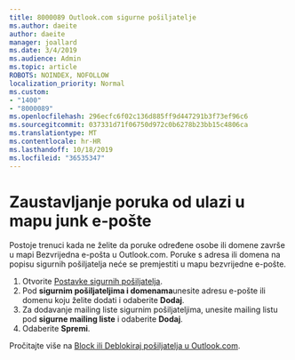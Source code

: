 ```yaml
---
title: 8000089 Outlook.com sigurne pošiljatelje
ms.author: daeite
author: daeite
manager: joallard
ms.date: 3/4/2019
ms.audience: Admin
ms.topic: article
ROBOTS: NOINDEX, NOFOLLOW
localization_priority: Normal
ms.custom:
- "1400"
- "8000089"
ms.openlocfilehash: 296ecfc6f02c136d885ff9d447291b3f73ef96c6
ms.sourcegitcommit: 037331d71f06750d972c0b6278b23bb15c4806ca
ms.translationtype: MT
ms.contentlocale: hr-HR
ms.lasthandoff: 10/18/2019
ms.locfileid: "36535347"
---
```

# <a name="stop-messages-from-going-into-your-junk-email-folder"></a>Zaustavljanje poruka od ulazi u mapu junk e-pošte

Postoje trenuci kada ne želite da poruke određene osobe ili domene završe u mapi Bezvrijedna e-pošta u Outlook.com. Poruke s adresa ili domena na popisu sigurnih pošiljatelja neće se premjestiti u mapu bezvrijedne e-pošte.

1. Otvorite [Postavke sigurnih pošiljatelja](https://go.microsoft.com/fwlink/?linkid=2035804).
2. Pod **sigurnim pošiljateljima i domenama**unesite adresu e-pošte ili domenu koju želite dodati i odaberite **Dodaj**.
3. Za dodavanje mailing liste sigurnim pošiljateljima, unesite mailing listu pod **sigurne mailing liste** i odaberite **Dodaj**.
4. Odaberite **Spremi**.

Pročitajte više na [Block ili Deblokiraj pošiljatelja u Outlook.com](https://support.office.com/article/afba1c94-77bb-4f50-8b85-057cf52f4d5e?wt.mc_id=Office_Outlook_com_Alchemy).